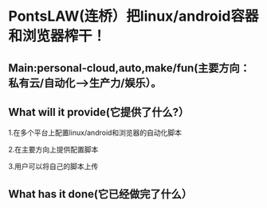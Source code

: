 # PontsLAW(连桥）把linux/android容器和浏览器榨干！

## Main:personal-cloud,auto,make/fun(主要方向：私有云/自动化-->生产力/娱乐）。

## What will it provide(它提供了什么?）
1.在多个平台上配置linux/android和浏览器的自动化脚本

2.在主要方向上提供配置脚本

3.用户可以将自己的脚本上传

## What has it done(它已经做完了什么）
